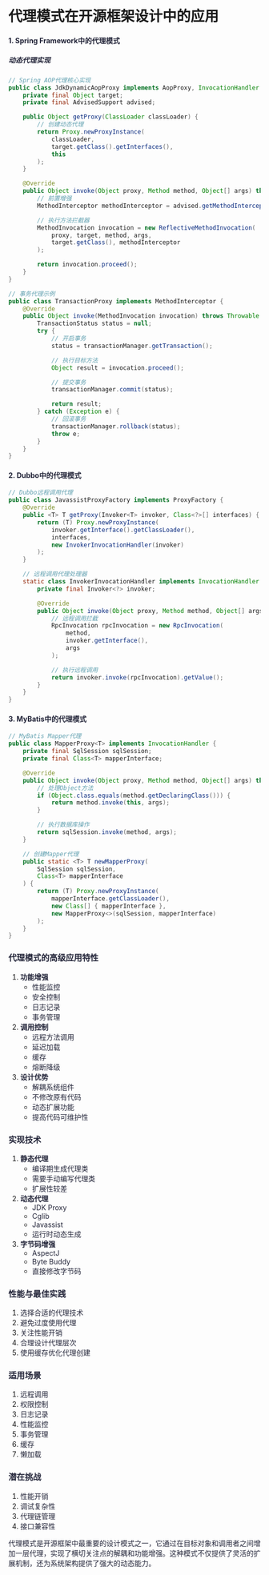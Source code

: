 # 代理模式在开源框架设计中的应用

#### <font style="color:rgba(6, 8, 31, 0.88);">1. Spring Framework中的代理模式</font>

##### <font style="color:rgba(6, 8, 31, 0.88);">动态代理实现</font>

```java
// Spring AOP代理核心实现  
public class JdkDynamicAopProxy implements AopProxy, InvocationHandler {  
    private final Object target;  
    private final AdvisedSupport advised;  

    public Object getProxy(ClassLoader classLoader) {  
        // 创建动态代理  
        return Proxy.newProxyInstance(  
            classLoader,   
            target.getClass().getInterfaces(),   
            this  
        );  
    }  

    @Override  
    public Object invoke(Object proxy, Method method, Object[] args) throws Throwable {  
        // 前置增强  
        MethodInterceptor methodInterceptor = advised.getMethodInterceptor();  

        // 执行方法拦截器  
        MethodInvocation invocation = new ReflectiveMethodInvocation(  
            proxy, target, method, args,   
            target.getClass(), methodInterceptor  
        );  

        return invocation.proceed();  
    }  
}  

// 事务代理示例  
public class TransactionProxy implements MethodInterceptor {  
    @Override  
    public Object invoke(MethodInvocation invocation) throws Throwable {  
        TransactionStatus status = null;  
        try {  
            // 开启事务  
            status = transactionManager.getTransaction();  

            // 执行目标方法  
            Object result = invocation.proceed();  

            // 提交事务  
            transactionManager.commit(status);  

            return result;  
        } catch (Exception e) {  
            // 回滚事务  
            transactionManager.rollback(status);  
            throw e;  
        }  
    }  
}
```

#### <font style="color:rgba(6, 8, 31, 0.88);">2. Dubbo中的代理模式</font>

```java
// Dubbo远程调用代理  
public class JavassistProxyFactory implements ProxyFactory {  
    @Override  
    public <T> T getProxy(Invoker<T> invoker, Class<?>[] interfaces) {  
        return (T) Proxy.newProxyInstance(  
            invoker.getInterface().getClassLoader(),  
            interfaces,  
            new InvokerInvocationHandler(invoker)  
        );  
    }  

    // 远程调用代理处理器  
    static class InvokerInvocationHandler implements InvocationHandler {  
        private final Invoker<?> invoker;  

        @Override  
        public Object invoke(Object proxy, Method method, Object[] args) throws Throwable {  
            // 远程调用拦截  
            RpcInvocation rpcInvocation = new RpcInvocation(  
                method,   
                invoker.getInterface(),   
                args  
            );  

            // 执行远程调用  
            return invoker.invoke(rpcInvocation).getValue();  
        }  
    }  
}
```

#### <font style="color:rgba(6, 8, 31, 0.88);">3. MyBatis中的代理模式</font>

```java
// MyBatis Mapper代理  
public class MapperProxy<T> implements InvocationHandler {  
    private final SqlSession sqlSession;  
    private final Class<T> mapperInterface;  

    @Override  
    public Object invoke(Object proxy, Method method, Object[] args) throws Throwable {  
        // 处理Object方法  
        if (Object.class.equals(method.getDeclaringClass())) {  
            return method.invoke(this, args);  
        }  

        // 执行数据库操作  
        return sqlSession.invoke(method, args);  
    }  

    // 创建Mapper代理  
    public static <T> T newMapperProxy(  
        SqlSession sqlSession,   
        Class<T> mapperInterface  
    ) {  
        return (T) Proxy.newProxyInstance(  
            mapperInterface.getClassLoader(),  
            new Class[] { mapperInterface },  
            new MapperProxy<>(sqlSession, mapperInterface)  
        );  
    }  
}
```

### <font style="color:rgba(6, 8, 31, 0.88);">代理模式的高级应用特性</font>

1. **<font style="color:rgba(6, 8, 31, 0.88);">功能增强</font>**
    - <font style="color:rgba(6, 8, 31, 0.88);">性能监控</font>
    - <font style="color:rgba(6, 8, 31, 0.88);">安全控制</font>
    - <font style="color:rgba(6, 8, 31, 0.88);">日志记录</font>
    - <font style="color:rgba(6, 8, 31, 0.88);">事务管理</font>
2. **<font style="color:rgba(6, 8, 31, 0.88);">调用控制</font>**
    - <font style="color:rgba(6, 8, 31, 0.88);">远程方法调用</font>
    - <font style="color:rgba(6, 8, 31, 0.88);">延迟加载</font>
    - <font style="color:rgba(6, 8, 31, 0.88);">缓存</font>
    - <font style="color:rgba(6, 8, 31, 0.88);">熔断降级</font>
3. **<font style="color:rgba(6, 8, 31, 0.88);">设计优势</font>**
    - <font style="color:rgba(6, 8, 31, 0.88);">解耦系统组件</font>
    - <font style="color:rgba(6, 8, 31, 0.88);">不修改原有代码</font>
    - <font style="color:rgba(6, 8, 31, 0.88);">动态扩展功能</font>
    - <font style="color:rgba(6, 8, 31, 0.88);">提高代码可维护性</font>

### <font style="color:rgba(6, 8, 31, 0.88);">实现技术</font>

1. **<font style="color:rgba(6, 8, 31, 0.88);">静态代理</font>**
    - <font style="color:rgba(6, 8, 31, 0.88);">编译期生成代理类</font>
    - <font style="color:rgba(6, 8, 31, 0.88);">需要手动编写代理类</font>
    - <font style="color:rgba(6, 8, 31, 0.88);">扩展性较差</font>
2. **<font style="color:rgba(6, 8, 31, 0.88);">动态代理</font>**
    - <font style="color:rgba(6, 8, 31, 0.88);">JDK Proxy</font>
    - <font style="color:rgba(6, 8, 31, 0.88);">Cglib</font>
    - <font style="color:rgba(6, 8, 31, 0.88);">Javassist</font>
    - <font style="color:rgba(6, 8, 31, 0.88);">运行时动态生成</font>
3. **<font style="color:rgba(6, 8, 31, 0.88);">字节码增强</font>**
    - <font style="color:rgba(6, 8, 31, 0.88);">AspectJ</font>
    - <font style="color:rgba(6, 8, 31, 0.88);">Byte Buddy</font>
    - <font style="color:rgba(6, 8, 31, 0.88);">直接修改字节码</font>

### <font style="color:rgba(6, 8, 31, 0.88);">性能与最佳实践</font>

1. <font style="color:rgba(6, 8, 31, 0.88);">选择合适的代理技术</font>
2. <font style="color:rgba(6, 8, 31, 0.88);">避免过度使用代理</font>
3. <font style="color:rgba(6, 8, 31, 0.88);">关注性能开销</font>
4. <font style="color:rgba(6, 8, 31, 0.88);">合理设计代理层次</font>
5. <font style="color:rgba(6, 8, 31, 0.88);">使用缓存优化代理创建</font>

### <font style="color:rgba(6, 8, 31, 0.88);">适用场景</font>

1. <font style="color:rgba(6, 8, 31, 0.88);">远程调用</font>
2. <font style="color:rgba(6, 8, 31, 0.88);">权限控制</font>
3. <font style="color:rgba(6, 8, 31, 0.88);">日志记录</font>
4. <font style="color:rgba(6, 8, 31, 0.88);">性能监控</font>
5. <font style="color:rgba(6, 8, 31, 0.88);">事务管理</font>
6. <font style="color:rgba(6, 8, 31, 0.88);">缓存</font>
7. <font style="color:rgba(6, 8, 31, 0.88);">懒加载</font>

### <font style="color:rgba(6, 8, 31, 0.88);">潜在挑战</font>

1. <font style="color:rgba(6, 8, 31, 0.88);">性能开销</font>
2. <font style="color:rgba(6, 8, 31, 0.88);">调试复杂性</font>
3. <font style="color:rgba(6, 8, 31, 0.88);">代理链管理</font>
4. <font style="color:rgba(6, 8, 31, 0.88);">接口兼容性</font>

<font style="color:rgba(6, 8, 31, 0.88);">代理模式是开源框架中最重要的设计模式之一，它通过在目标对象和调用者之间增加一层代理，实现了横切关注点的解耦和功能增强。这种模式不仅提供了灵活的扩展机制，还为系统架构提供了强大的动态能力。</font>
